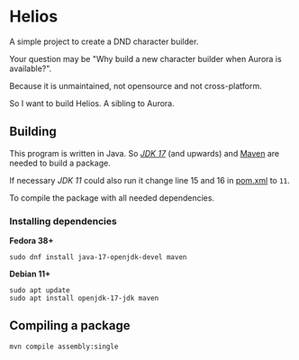 # Helios

A simple project to create a DND character builder.

Your question may be "Why build a new character builder when Aurora is available?".

Because it is unmaintained, not opensource and not cross-platform.

So I want to build Helios. A sibling to Aurora.

## Building

This program is written in Java. So *[JDK 17](https://www.oracle.com/java/technologies/javase/jdk17-archive-downloads.html)* (and upwards) and [Maven](https://maven.apache.org/install.html) are needed to build a package.

If necessary *JDK 11* could also run it change line 15 and 16 in [pom.xml](pom.xml) to `11`.

To compile the package with all needed dependencies.

### Installing dependencies

**Fedora 38+**
```
sudo dnf install java-17-openjdk-devel maven
```

**Debian 11+**
```
sudo apt update
sudo apt install openjdk-17-jdk maven
```

## Compiling a package
```
mvn compile assembly:single
```
